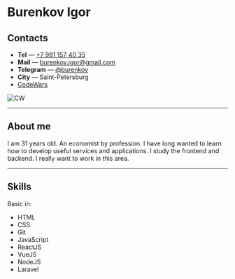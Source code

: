 # __Burenkov Igor__
## Contacts

- **Tel** — <a href="tel:+79811574035">+7 981 157 40 35</a>
- **Mail** — <a href="burenkov.igor@gmail.com">burenkov.igor@gmail.com</a>
- **Telegram** — <a href="https://t.me/burenkov">@burenkov</a>
- **City** — Saint-Petersburg
- [CodeWars](https://www.codewars.com/users/EveryBarry)
  
<img alt="CW" src="https://www.codewars.com/users/EveryBarry/badges/large">

---
## About me

I am 31 years old. An economist by profession. I have long wanted to learn how to develop useful services and applications. I study the frontend and backend. I really want to work in this area.

---
## Skills
Basic in:
* HTML
* CSS
* Git
* JavaScript
* ReactJS
* VueJS
* NodeJS
* Laravel